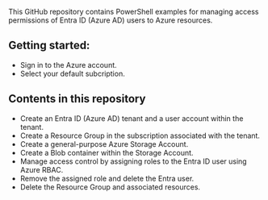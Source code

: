 This GitHub repository contains PowerShell examples for managing access permissions of Entra ID (Azure AD) users to Azure resources.

## Getting started:

* Sign in to the Azure account.
* Select your default subcription.

## Contents in this repository

* Create an Entra ID (Azure AD) tenant and a user account within the tenant.
* Create a Resource Group in the subscription associated with the tenant.
* Create a general-purpose Azure Storage Account.
* Create a Blob container within the Storage Account.
* Manage access control by assigning roles to the Entra ID user using Azure RBAC.
* Remove the assigned role and delete the Entra user.
* Delete the Resource Group and associated resources.
